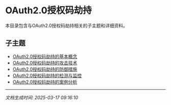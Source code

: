 # OAuth2.0授权码劫持

本目录包含与OAuth2.0授权码劫持相关的子主题和详细资料。

## 子主题

- [OAuth2.0授权码劫持的基本概念](oauth2-hijack/basic-concepts.md)
- [OAuth2.0授权码劫持的攻击技术](oauth2-hijack/attack-techniques.md)
- [OAuth2.0授权码劫持的防御措施](oauth2-hijack/defense-measures.md)
- [OAuth2.0授权码劫持的检测与监控](oauth2-hijack/detection-monitoring.md)
- [OAuth2.0授权码劫持的案例分析](oauth2-hijack/case-studies.md)

---

*文档生成时间: 2025-03-17 09:16:10*
